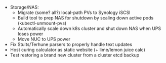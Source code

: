 * Storage/NAS:
  * Migrate (some? all?) local-path PVs to Synology iSCSI
  * Build tool to prep NAS for shutdown by scaling down active pods (kubectl-unmount-pvs)
  * Automatically scale down k8s cluster and shut down NAS when UPS loses power
  * Move NUC to UPS power
* Fix Stults/Terhune parsers to properly handle text updates
* Host curing calculator as static website (+ lime/lemon juice calc)
* Test restoring a brand new cluster from a cluster etcd backup
